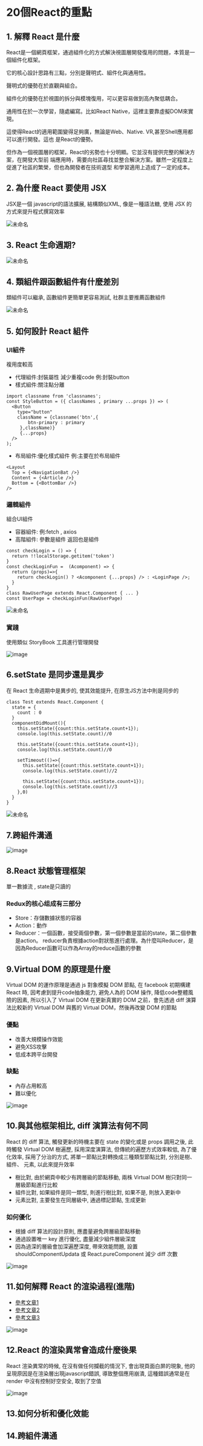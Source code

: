 # 20個React的重點
## 1. 解釋 React 是什麼
React是一個網頁框架，通過組件化的方式解決視圖層開發復用的問題，本質是一個組件化框架。

它的核心設計思路有三點，分別是聲明式、組件化與通用性。

聲明式的優勢在於直觀與組合。

組件化的優勢在於視圖的拆分與模塊復用，可以更容易做到高內聚低耦合。

通用性在於一次學習，隨處編寫。比如React Native，這裡主要靠虛擬DOM來實現。

這使得React的適用範圍變得足夠廣，無論是Web、Native. VR,甚至Shell應用都可以進行開發。這也
是React的優勢。

但作為一個視圖層的框架，React的劣勢也十分明顯。它並沒有提供完整的解決方案，在開發大型前
端應用時，需要向社區尋找並整合解決方案。雖然一定程度上促進了社區的繁榮，但也為開發者在技術選型
和學習適用上造成了一定的成本。

## 2. 為什麼 React 要使用 JSX

JSX是一個 javascript的語法擴展, 結構類似XML, 像是一種語法糖, 使用 JSX 的方式來提升程式撰寫效率

![未命名](https://user-images.githubusercontent.com/60773919/190983543-e61ed12b-c041-48bc-a77d-b6f4cc5791d8.png)

## 3. React 生命週期?

![未命名](https://user-images.githubusercontent.com/60773919/190988166-2e855bd7-e662-492e-a2f3-1889652a9826.png)

## 4. 類組件跟函數組件有什麼差別

類組件可以繼承, 函數組件更簡單更容易測試, 社群主要推薦函數組件

![未命名](https://user-images.githubusercontent.com/60773919/190990502-28e440dc-caf9-419d-a97f-95545b951d3f.png)

## 5. 如何設計 React 組件

### UI組件 
複用度較高 
- 代理組件:封裝屬性 減少重複code 例:封裝button
- 樣式組件:關注點分離  
```
import classname from 'classnames';
const StyleButton = ({ classNames , primary ...props }) => (
  <Button
    type="button"
    className = {classname('btn',{
        btn-primary : primary    
     },className)}
     {...props} 
  />
);
```
- 布局組件:優化樣式組件 例:主要在於布局組件
```
<Layout
  Top = {<NavigationBat />}
  Content = {<Article />}
  Bottom = {<BottomBar />}
/>
```
### 邏輯組件 
組合UI組件
- 容器組件: 例:fetch , axios
- 高階組件: 參數是組件 返回也是組件 
```
const checkLogin = () => {
  return !!localStorage.getitem('token')
}
const checkLoginFun =  (Acomponent) => {
  return (props)=>{
    return checkLogin() ? <Acomponent {...props} /> : <LoginPage />;
  }
}
class RawUserPage extends React.Component { ... }
const UserPage = checkLoginFun(RawUserPage)
``` 

![未命名](https://user-images.githubusercontent.com/60773919/191149258-fb17cc10-d108-4b53-85b5-e5d0f988db69.png)

### 實踐
使用類似 StoryBook 工具進行管理開發

![image](https://user-images.githubusercontent.com/60773919/191154001-2cb1c9e0-b547-4ef6-a72a-c4072940ae66.png)


## 6.setState 是同步還是異步
在 React 生命週期中是異步的, 使其效能提升, 在原生JS方法中則是同步的
```
class Test extends React.Component {
  state = {
    count : 0
  }
  componentDidMount(){
    this.setState({count:this.setState.count+1});
    console.log(this.setState.count)//0
    
    this.setState({count:this.setState.count+1});
    console.log(this.setState.count)//0
    
    setTimeout(()=>{
      this.setState({count:this.setState.count+1});
      console.log(this.setState.count)//2

      this.setState({count:this.setState.count+1});
      console.log(this.setState.count)//3
    },0)
  }
}
```

![未命名](https://user-images.githubusercontent.com/60773919/191149946-cb0bc623-1f2d-4fd2-8323-f48cde061292.png)

## 7.跨組件溝通

![image](https://user-images.githubusercontent.com/60773919/191157316-730f179d-6fbf-4a6b-9830-4e0fa974f6d0.png)


## 8.React 狀態管理框架

單一數據流 , state是只讀的

### Redux的核心组成有三部分
- Store：存儲數據狀態的容器
- Action：動作
- Reducer：一個函數，接受兩個參數，第一個參數是當前的state，第二個參數是action。 reducer負責根據action對狀態進行處理。為什麼叫Reducer，是因為Reducer函數可以作為Array的reduce函數的參數

## 9.Virtual DOM 的原理是什麼

Virtual DOM 的運作原理是通過 js 對象模擬 DOM 節點, 在 facebook 初期構建 React 時, 因考慮到提升code抽象能力, 避免人為的 DOM 操作, 降低code整體風險的因素, 所以引入了 Virtual DOM
在更新真實的 DOM 之前，會先透過 diff 演算法比較新的 Virtual DOM 與舊的 Virtual DOM，然後再改變 DOM 的節點

### 優點
- 改善大規模操作效能
- 避免XSS攻擊
- 低成本跨平台開發 

### 缺點
- 內存占用較高
- 難以優化

![image](https://user-images.githubusercontent.com/60773919/191192994-dc262639-5a66-4843-8e6b-ca711f8f53a1.png)

## 10.與其他框架相比, diff 演算法有何不同

React 的 diff 算法, 觸發更新的時機主要在 state 的變化或是 props 調用之後, 此時觸發 Virtual DOM 樹遍歷, 採用深度演算法, 但傳統的遍歷方式效率較低, 為了優化效率, 採用了分治的方式, 將單一節點比對轉換成三種類型節點比對, 分別是樹、 組件、 元素, 以此來提升效率

- 樹比對, 由於網頁中較少有跨層級的節點移動, 兩株 Virtual DOM 樹只對同一層級節點進行比較
- 組件比對, 如果組件是同一類型, 則進行樹比對, 如果不是, 則放入更新中
- 元素比對, 主要發生在同層級中, 通過標記節點, 生成更新

### 如何優化
- 根據 diff 算法的設計原則, 應盡量避免跨層級節點移動
- 通過設置唯一 key 進行優化, 盡量減少組件層級深度
- 因為過深的層級會加深遍歷深度, 帶來效能問題, 設置 shouldComponentUpdata 或 React.pureComponent 減少 diff 次數

![image](https://user-images.githubusercontent.com/60773919/191195960-d25536ea-2531-4ca2-88cd-a27a2db06adb.png)

## 11.如何解釋 React 的渲染過程(進階)

- [參考文章1](https://segmentfault.com/a/1190000041112179)
- [參考文章2](https://juejin.cn/post/6959120891624030238)
- [參考文章3](https://www.51cto.com/article/685903.html)

![image](https://user-images.githubusercontent.com/60773919/191203996-ac159504-7c90-4713-ac22-397479939afb.png)

## 12.React 的渲染異常會造成什麼後果
React 渲染異常的時候, 在沒有做任何攔截的情況下, 會出現頁面白屏的現象, 他的呈現原因是在渲染層出現javascript錯誤, 導致整個應用崩潰, 這種錯誤通常是在 render 中沒有控制好空安全, 取到了空值

![image](https://user-images.githubusercontent.com/60773919/191206911-e9518b7f-0c9c-4064-a204-de46485e1aeb.png)

## 13.如何分析和優化效能



## 14.跨組件溝通
